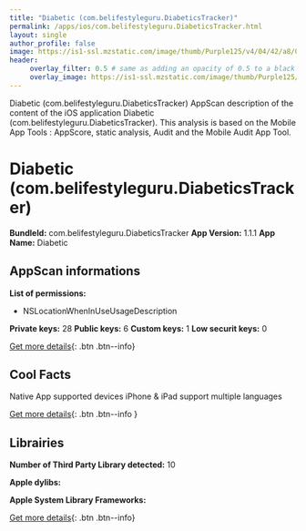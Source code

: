```yaml
---
title: "Diabetic (com.belifestyleguru.DiabeticsTracker)"
permalink: /apps/ios/com.belifestyleguru.DiabeticsTracker.html
layout: single
author_profile: false
image: https://is1-ssl.mzstatic.com/image/thumb/Purple125/v4/04/42/a8/0442a8a6-802a-769b-c304-62fa1b00e0d7/AppIcon-0-0-1x_U007emarketing-0-0-0-10-0-0-sRGB-0-0-0-GLES2_U002c0-512MB-85-220-0-0.png/512x512bb.jpg
header: 
     overlay_filter: 0.5 # same as adding an opacity of 0.5 to a black background
     overlay_image: https://is1-ssl.mzstatic.com/image/thumb/Purple125/v4/04/42/a8/0442a8a6-802a-769b-c304-62fa1b00e0d7/AppIcon-0-0-1x_U007emarketing-0-0-0-10-0-0-sRGB-0-0-0-GLES2_U002c0-512MB-85-220-0-0.png/512x512bb.jpg
---
```

Diabetic (com.belifestyleguru.DiabeticsTracker) AppScan description of the content of the iOS application Diabetic (com.belifestyleguru.DiabeticsTracker). This analysis is based on the Mobile App Tools : AppScore, static analysis, Audit and the Mobile Audit App Tool.

# Diabetic (com.belifestyleguru.DiabeticsTracker)

**BundleId:** com.belifestyleguru.DiabeticsTracker
**App Version:** 1.1.1
**App Name:** Diabetic


## AppScan informations 

**List of permissions:** 
- NSLocationWhenInUseUsageDescription
  
  
**Private keys:** 28
**Public keys:** 6
**Custom keys:** 1
**Low securit keys:** 0
  
[Get more details](/pricing.html){: .btn .btn--info}

## Cool Facts

Native App
supported devices iPhone & iPad
support multiple languages
  
[Get more details](/pricing.html){: .btn .btn--info }

## Librairies 
**Number of Third Party Library detected:** 10


**Apple dylibs:**


**Apple System Library Frameworks:**


  
[Get more details](/pricing.html){: .btn .btn--info}

